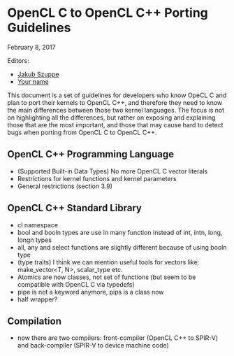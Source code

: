 # OpenCL C to OpenCL C++ Porting Guidelines

February 8, 2017

Editors:

* [Jakub Szuppe](#)
* [Your name](#)

This document is a set of guidelines for developers who know OpeCL C and plan to port their kernels to OpenCL C++, and therefore they need to know the main differences between those two kernel languages.
The focus is not on highlighting all the differences, but rather on exposing and explaining those that are the most important, and those that may cause hard to detect bugs when porting from OpenCL C to OpenCL C++.

## OpenCL C++ Programming Language

* (Supported Built-in Data Types) No more OpenCL C vector literals
* Restrictions for kernel functions and kernel parameters
* General restrictions (section 3.9)

## OpenCL C++ Standard Library

* cl namespace
* bool and booln types are use in many function instead of int, intn, long, longn types
* all, any and select functions are slightly different because of using booln type
* (type traits) I think we can mention useful tools for vectors like: make_vector<T, N>, scalar_type<T> etc.
* Atomics are now classes, not set of functions (but seem to be compatible with OpenCL C via typedefs)
* pipe is not a keyword anymore, pips is a class now
* half wrapper?

## Compilation

* now there are two compilers: front-compiler (OpenCL C++ to SPIR-V) and back-compiler (SPIR-V to device machine code)
